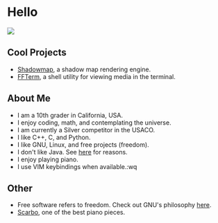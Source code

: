 # Hello

![](https://github-readme-stats.vercel.app/api/top-langs/?username=phuang1024&theme=dark&layout=compact)

## Cool Projects
* [Shadowmap][shadowmap], a shadow map rendering engine.
* [FFTerm][ffterm], a shell utility for viewing media in the terminal.

## About Me
* I am a 10th grader in California, USA.
* I enjoy coding, math, and contemplating the universe.
* I am currently a Silver competitor in the USACO.
* I like C++, C, and Python.
* I like GNU, Linux, and free projects (freedom).
* I don't like Java. See [here](/no_java.md) for reasons.
* I enjoy playing piano.
* I use VIM keybindings when available.:wq

## Other

* Free software refers to freedom. Check out GNU's philosophy [here][gnu].
* [Scarbo](https://youtu.be/8fcy2X06VH4?t=477), one of the best piano pieces.

[shadowmap]: https://github.com/phuang1024/shadowmap
[ffterm]: https://github.com/phuang1024/ffterm

[gnu]: https://gnu.org
